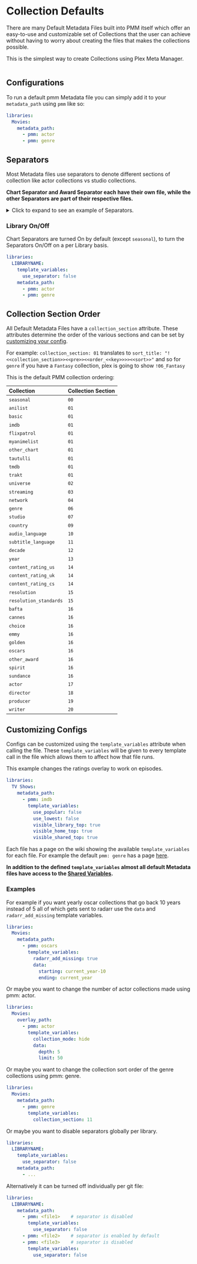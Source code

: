 # Collection Defaults

There are many Default Metadata Files built into PMM itself which offer an easy-to-use and customizable set of Collections that the user can achieve without having to worry about creating the files that makes the collections possible.

This is the simplest way to create Collections using Plex Meta Manager.

```{include} collection_list.md
```

## Configurations

To run a default pmm Metadata file you can simply add it to your `metadata_path` using `pmm` like so:

```yaml
libraries:
  Movies:
    metadata_path:
      - pmm: actor
      - pmm: genre
```

## Separators

Most Metadata files use separators to denote different sections of collection like actor collections vs studio collections.

**Chart Separator and Award Separator each have their own file, while the other Separators are part of their respective files.**

<details>
  <summary>Click to expand to see an example of Separators.</summary>

   ![](images/separators.jpg)

</details>

### Library On/Off

Chart Separators are turned On by default (except `seasonal`), to turn the Separators On/Off on a per Library basis.

```yaml
libraries:
  LIBRARYNAME:
    template_variables:
      use_separator: false
    metadata_path:
      - pmm: actor
      - pmm: genre
```

## Collection Section Order

All Default Metadata Files have a `collection_section` attribute. These attributes determine the order of the various sections and can be set by [customizing your config](#customizing-configs).

For example: `collection_section: 01` translates to `sort_title: "!<<collection_section>><<pre>><<order_<<key>>>><<sort>>"` and so for `genre` if you have a `Fantasy` collection, plex is going to show `!06_Fantasy`

This is the default PMM collection ordering:

| Collection             | Collection Section |
|:-----------------------|:-------------------|
| `seasonal`             | `00`               |
| `anilist`              | `01`               |
| `basic`                | `01`               |
| `imdb`                 | `01`               |
| `flixpatrol`           | `01`               |
| `myanimelist`          | `01`               |
| `other_chart`          | `01`               |
| `tautulli`             | `01`               |
| `tmdb`                 | `01`               |
| `trakt`                | `01`               |
| `universe`             | `02`               |
| `streaming`            | `03`               |
| `network`              | `04`               |
| `genre`                | `06`               |
| `studio`               | `07`               |
| `country`              | `09`               |
| `audio_language`       | `10`               |
| `subtitle_language`    | `11`               |
| `decade`               | `12`               |
| `year`                 | `13`               |
| `content_rating_us`    | `14`               |
| `content_rating_uk`    | `14`               |
| `content_rating_cs`    | `14`               |
| `resolution`           | `15`               |
| `resolution_standards` | `15`               |
| `bafta`                | `16`               |
| `cannes`               | `16`               |
| `choice`               | `16`               |
| `emmy`                 | `16`               |
| `golden`               | `16`               |
| `oscars`               | `16`               |
| `other_award`          | `16`               |  
| `spirit`               | `16`               |
| `sundance`             | `16`               |
| `actor`                | `17`               |
| `director`             | `18`               |
| `producer`             | `19`               |
| `writer`               | `20`               |

## Customizing Configs

Configs can be customized using the `template_variables` attribute when calling the file. These `template_variables` will be given to every template call in the file which allows them to affect how that file runs.

This example changes the ratings overlay to work on episodes.

```yaml
libraries:
  TV Shows:
    metadata_path:
      - pmm: imdb
        template_variables:
          use_popular: false
          use_lowest: false
          visible_library_top: true
          visible_home_top: true
          visible_shared_top: true
```

Each file has a page on the wiki showing the available `template_variables` for each file. For example the default `pmm: genre` has a page [here](both/genre).

**In addition to the defined `template_variables` almost all default Metadata files have access to the [Shared Variables](collection_variables).**

### Examples

For example if you want yearly oscar collections that go back 10 years instead of 5 all of which gets sent to radarr use the `data` and `radarr_add_missing` template variables.

```yaml
libraries:
  Movies:
    metadata_path:
      - pmm: oscars
        template_variables:
          radarr_add_missing: true
          data:
            starting: current_year-10
            ending: current_year
```

Or maybe you want to change the number of actor collections made using pmm: actor.

```yaml
libraries:
  Movies:
    overlay_path:
      - pmm: actor
        template_variables:
          collection_mode: hide
          data:
            depth: 5
            limit: 50
```

Or maybe you want to change the collection sort order of the genre collections using pmm: genre.

```yaml
libraries:
  Movies:
    metadata_path:
      - pmm: genre
        template_variables:
          collection_section: 11
```

Or maybe you want to disable separators globally per library.

```yaml
libraries:
  LIBRARYNAME:
    template_variables:
      use_separator: false
    metadata_path:
      - ...
```

Alternatively it can be turned off individually per git file:

```yaml
libraries:
  LIBRARYNAME:
    metadata_path:
      - pmm: <file1>    # separator is disabled
        template_variables:
          use_separator: false
      - pmm: <file2>    # separator is enabled by default
      - pmm: <file3>    # separator is disabled
        template_variables:
          use_separator: false
```

```{include} example.md
```